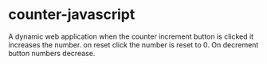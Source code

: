 # counter-javascript
A dynamic web application when the counter increment button is clicked it increases the number. on reset click the number is reset to 0. On decrement button numbers decrease.
